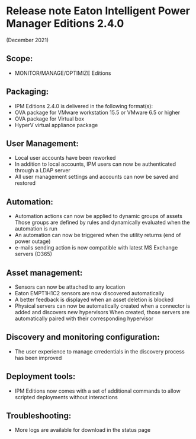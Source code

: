 # Release note Eaton Intelligent Power Manager Editions 2.4.0
(December 2021)

## Scope:
* MONITOR/MANAGE/OPTIMIZE Editions

## Packaging:
* IPM Editions 2.4.0 is delivered in the following format(s):
* OVA package for VMware workstation 15.5 or VMware 6.5 or higher
* OVA package for Virtual box
* HyperV virtual appliance package

## User Management:
* Local user accounts have been reworked
* In addition to local accounts, IPM users can now be authenticated through a LDAP server
* All user management settings and accounts can now be saved and restored

## Automation:
* Automation actions can now be applied to dynamic groups of assets
Those groups are defined by rules and dynamically evaluated when the automation is run
* An automation can now be triggered when the utility returns (end of power outage)
* e-mails sending action is now compatible with latest MS Exchange servers (O365)

## Asset management:
* Sensors can now be attached to any location
* Eaton EMPT1H1C2 sensors are now discovered automatically
* A better feedback is displayed when an asset deletion is blocked
* Physical servers can now be automatically created when a connector is added and discovers new hypervisors
When created, those servers are automatically paired with their corresponding hypervisor

## Discovery and monitoring configuration:
* The user experience to manage crredentials in the discovery process has been improved

## Deployment tools:
* IPM Editions now comes with a set of additional commands to allow scripted deployments without interactions

## Troubleshooting:
* More logs are available for download in the status page
